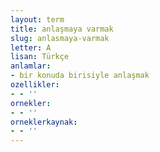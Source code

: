 ```yaml
---
layout: term
title: anlaşmaya varmak
slug: anlasmaya-varmak
letter: A
lisan: Türkçe
anlamlar:
- bir konuda birisiyle anlaşmak
ozellikler:
- - ''
ornekler:
- - ''
orneklerkaynak:
- - ''
---
```

